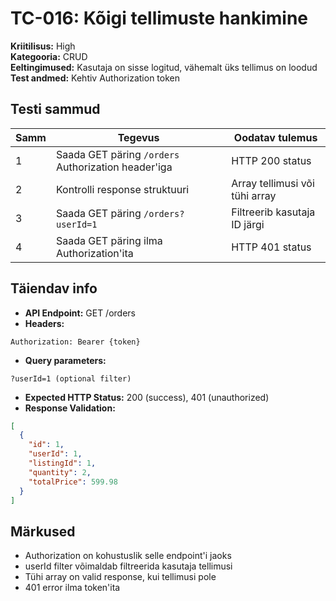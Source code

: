 # TC-016: Kõigi tellimuste hankimine

**Kriitilisus:** High  
**Kategooria:** CRUD  
**Eeltingimused:** Kasutaja on sisse logitud, vähemalt üks tellimus on loodud  
**Test andmed:** Kehtiv Authorization token

## Testi sammud

| Samm | Tegevus | Oodatav tulemus |
|------|---------|-----------------|
| 1 | Saada GET päring `/orders` Authorization header'iga | HTTP 200 status |
| 2 | Kontrolli response struktuuri | Array tellimusi või tühi array |
| 3 | Saada GET päring `/orders?userId=1` | Filtreerib kasutaja ID järgi |
| 4 | Saada GET päring ilma Authorization'ita | HTTP 401 status |

## Täiendav info
- **API Endpoint:** GET /orders
- **Headers:**
```
Authorization: Bearer {token}
```
- **Query parameters:**
```
?userId=1 (optional filter)
```
- **Expected HTTP Status:** 200 (success), 401 (unauthorized)
- **Response Validation:**
```json
[
  {
    "id": 1,
    "userId": 1,
    "listingId": 1,
    "quantity": 2,
    "totalPrice": 599.98
  }
]
```

## Märkused
- Authorization on kohustuslik selle endpoint'i jaoks
- userId filter võimaldab filtreerida kasutaja tellimusi
- Tühi array on valid response, kui tellimusi pole
- 401 error ilma token'ita